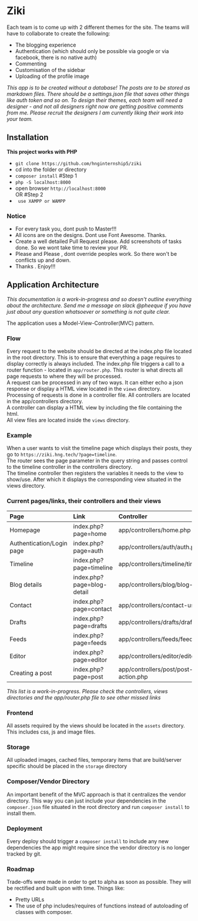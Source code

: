 # Ziki

Each team is to come up with 2 different themes for the site. The teams will have to collaborate to create the following:
  - The blogging experience
  - Authentication (which should only be possible via google or via facebook, there is no native auth)
  - Commenting
  - Customisation of the sidebar
  - Uploading of the profile image
  
*This app is to be created *without a database*! The posts are to be stored as markdown files.*
_There should be a settings.json file that saves other things like auth token and so on.
To design their themes, each team will need a designer - and not all designers right now are getting positive comments from me. Please recruit the designers I am currently liking their work into your team._


## Installation
 **This project works with PHP**
* `git clone https://github.com/hnginternship5/ziki`
* cd into the folder or directory
* `composer install`
#Step 1
* ```php -S localhost:8000```
* open browser ``http://localhost:8000``    
OR
#Step 2
* ``` use XAMPP or WAMPP```
### Notice
* For every task you, dont push to Master!!!
* All icons are on the designs. Dont use Font Awesome. Thanks.
* Create a well detailed Pull Request please. Add screenshots of tasks done. So we wont take time to review your PR.
* Please and Please , dont override peoples work. So there won't be conflicts up and down.
* Thanks . Enjoy!!!
### 

## Application Architecture
*This documentation is a work-in-progress and so doesn't outline everything about the architecture. Send me a message on slack @pheeque if you have just about any question whatsoever or something is not quite clear.*

The application uses a Model-View-Controller(MVC) pattern.

### Flow
Every request to the website should be directed at the index.php file located in the root directory. This is to ensure that everything a page requires to display correctly is always included. The index.php file triggers a call to a router function - located in `app/router.php`. This router is what directs all page requests to where they will be processed.  
A request can be processed in any of two ways. It can either echo a json response or display a HTML view located in the `views` directory.  
Processing of requests is done in a controller file. All controllers are located in the app/controllers directory.  
A controller can display a HTML view by including the file containing the html.  
All view files are located inside the `views` directory.

### Example
When a user wants to visit the timeline page which displays their posts, they go to `https://ziki.hng.tech/?page=timeline`.  
The router sees the page parameter in the query string and passes control to the timeline controller in the controllers directory.  
The timeline controller then registers the variables it needs to the view to show/use. After which it displays the corresponding view situated in the views directory.

### Current pages/links, their controllers and their views
Page |Link | Controller | View|
:-- | :--- | :--- | :---
Homepage |index.php?page=home | app/controllers/home.php | views/home.php |
Authentication/Login page |index.php?page=auth | app/controllers/auth/auth.php | views/auth.php |
Timeline |index.php?page=timeline | app/controllers/timeline/timeline.php | views/timeline.php |
Blog details |index.php?page=blog-detail | app/controllers/blog/blog-detail.php | views/blog-detail.php |
Contact |index.php?page=contact | app/controllers/contact-us.php | views/contact-us.php |
Drafts |index.php?page=drafts | app/controllers/drafts/drafts.php | views/drafts.php |
Feeds |index.php?page=feeds | app/controllers/feeds/feeds.php | views/feeds.php |
Editor |index.php?page=editor | app/controllers/editor/editor.php | views/editor.php |
Creating a post |index.php?page=post | app/controllers/post/post-action.php | echo's JSON response |

*This list is a work-in-progress. Please check the controllers, views directories and the app/router.php file to see other missed links* 


### Frontend
All assets required by the views should be located in the `assets` directory. This includes css, js and image files.

### Storage
All uploaded images, cached files, temporary items that are build/server specific should be placed in the `storage` directory

### Composer/Vendor Directory
An important benefit of the MVC approach is that it centralizes the vendor directory. This way you can just include your dependencies in the `composer.json` file situated in the root directory and run `composer install` to install them.  

### Deployment
Every deploy should trigger a `composer install` to include any new dependencies the app might require since the vendor directory is no longer tracked by git.

### Roadmap
Trade-offs were made in order to get to alpha as soon as possible. They will be rectified and built upon with time. Things like:  
- Pretty URLs  
- The use of php includes/requires of functions instead of autoloading of classes with composer.